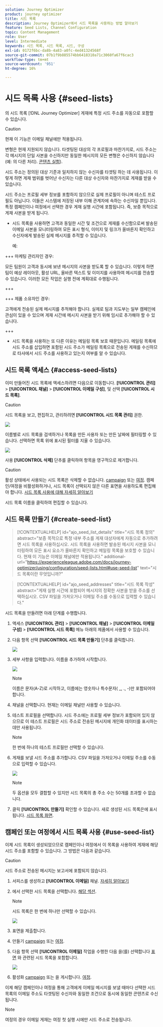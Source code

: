 ```yaml
---
solution: Journey Optimizer
product: journey optimizer
title: 시드 목록
description: Journey Optimizer에서 시드 목록을 사용하는 방법 알아보기
feature: Seed Lists, Channel Configuration
topic: Content Management
role: User
level: Intermediate
keywords: 시드 목록, 시드 목록, 시드, 구성
exl-id: 0172f6bc-da8b-4a83-a0fc-4ed41324568f
source-git-commit: 07b1f9b885574bb6418310a71c3060fa67f6cac3
workflow-type: tm+mt
source-wordcount: '951'
ht-degree: 16%

---
```


# 시드 목록 사용 {#seed-lists}

의 시드 목록 [!DNL Journey Optimizer] 게재에 특정 시드 주소를 자동으로 포함할 수 있습니다.

>[!CAUTION]
>
>현재 이 기능은 이메일 채널에만 적용됩니다.
>
>변형은 현재 지원되지 않습니다. 타겟팅된 대상의 각 프로필과 마찬가지로, 시드 주소는 각 메시지의 단일 사본을 수신하지만 동일한 메시지의 모든 변형은 수신하지 않습니다(예: 의 다른 처리). [콘텐츠 실험](../campaigns/get-started-experiment.md)).

시드 주소는 정의된 대상 기준과 일치하지 않는 수신자를 타겟팅 하는 데 사용됩니다. 이렇게 하면 게재 범위를 벗어난 수신자는 다른 대상 수신자와 마찬가지로 게재를 받을 수 있습니다.

시드 주소는 프로필 세부 정보를 포함하지 않으므로 실제 프로필이 아니며 테스트 프로필도 아닙니다. 이들은 시스템에 저장된 내부 이해 관계자에 속하는 수신자일 뿐입니다. 특정 캠페인이나 여정에서 선택한 경우 게재 실행 시간에 포함됩니다. 즉, 보증 목적으로 게재 사본을 받게 됩니다.

* 시드 목록을 사용하면 고객과 동일한 시간 및 조건으로 게재를 수신함으로써 발송된 이메일 사본을 모니터링하여 모든 표시 형식, 이미지 및 링크가 올바른지 확인하고 수신자에게 발송된 실제 메시지를 추적할 수 있습니다.

  예:

+++ 마케팅 관리자인 경우:

  모든 팀원이 고객과 동시에 보낸 메시지의 사본을 받도록 할 수 있습니다. 이렇게 하면 팀이 예상 레이아웃, 활성 URL, 올바른 텍스트 및 이미지를 사용하여 메시지를 전송할 수 있습니다. 이러한 모든 작업은 실행 전에 계획대로 수행됩니다.

+++

+++ 제품 소유자인 경우:

  고객에게 전송된 실제 메시지를 추적해야 합니다. 실제로 팀과 지도부는 일부 캠페인에 관심이 있을 수 있으며 게재 시간에 메시지 사본을 받기 위해 임시로 추가해야 할 수 있습니다.

+++

* 시드 목록을 사용하는 또 다른 이유는 메일링 목록 보호 때문입니다. 메일링 목록에 시드 주소를 삽입하면 포함된 시드 주소가 메일링 목록으로 전송된 게재를 수신하므로 타사에서 시드 주소를 사용하고 있는지 여부를 알 수 있습니다.

## 시드 목록 액세스 {#access-seed-lists}

이미 만들어진 시드 목록에 액세스하려면 다음으로 이동합니다. **[!UICONTROL 관리]** > **[!UICONTROL 채널]** > **[!UICONTROL 이메일 구성]**, 및 선택 **[!UICONTROL 시드 목록]**.

<!--
>[!CAUTION]
>
>Permissions to view, export and manage the seed lists are restricted to [Journey Administrators](../administration/ootb-product-profiles.md#journey-administrator). Learn more on managing [!DNL Journey Optimizer] users' access rights in [this section](../administration/permissions-overview.md).-->

>[!CAUTION]
>
>시드 목록을 보고, 편집하고, 관리하려면 **[!UICONTROL 시드 목록 관리]** 권한.

![](assets/seed-list-access.png)

이름별로 시드 목록을 검색하거나 목록을 만든 사용자 또는 만든 날짜에 필터링할 수 있습니다. 선택하면 목록 위에 표시된 필터를 지울 수 있습니다.

![](assets/seed-list-filtering.png)

사용 **[!UICONTROL 삭제]** 단추를 클릭하여 항목을 영구적으로 제거합니다.

>[!CAUTION]
>
>활성 상태에서 사용되는 시드 목록은 삭제할 수 없습니다. [campaign](../campaigns/review-activate-campaign.md) 또는 [여정](../building-journeys/publishing-the-journey.md). 캠페인/여정을 비활성화하거나, 시드 목록이 선택되지 않은 다른 표면을 사용하도록 편집해야 합니다. [시드 목록 사용에 대해 자세히 알아보기](#use-seed-list)

시드 목록 이름을 클릭하여 편집할 수 있습니다. <!--Use the **[!UICONTROL Edit]** button to edit a seed list.-->

## 시드 목록 만들기 {#create-seed-list}

>[!CONTEXTUALHELP]
>id="ajo_seed_list_details"
>title="시드 목록 정의"
>abstract="보증 목적으로 특정 내부 주소를 게재 대상자에게 자동으로 추가하려면 시드 목록을 사용하십시오. 시드 목록을 사용하면 발송된 메시지 사본을 모니터링하여 모든 표시 요소가 올바른지 확인하고 메일링 목록을 보호할 수 있습니다. 현재 이 기능은 이메일 채널에만 적용됩니다."
>additional-url="https://experienceleague.adobe.com/docs/journey-optimizer/using/configuration/seed-lists.html#use-seed-list" text="시드 목록이란 무엇입니까?"

>[!CONTEXTUALHELP]
>id="ajo_seed_addresses"
>title="시드 목록 작성"
>abstract="게재 실행 시간에 포함되어 메시지의 정확한 사본을 받을 주소를 선택하십시오. CSV 파일을 가져오거나 이메일 주소를 수동으로 입력할 수 있습니다."

시드 목록을 만들려면 아래 단계를 수행합니다.

1. 액세스 **[!UICONTROL 관리]** > **[!UICONTROL 채널]** > **[!UICONTROL 이메일 구성]** > **[!UICONTROL 시드 목록]** 메뉴 아래의 제품에서 사용할 수 있습니다.

1. 다음 항목 선택 **[!UICONTROL 시드 목록 만들기]** 단추를 클릭합니다.

   ![](assets/seed-list-create-button.png)

1. 세부 사항을 입력합니다. 이름을 추가하여 시작합니다.

   ![](assets/seed-list-details.png)

   >[!NOTE]
   >
   >이름은 문자(A-Z)로 시작하고, 이름에는 영숫자나 특수문자( _, ., -)만 포함되어야 합니다.

1. 채널을 선택합니다. 현재는 이메일 채널만 사용할 수 있습니다.

1. 테스트 프로필을 선택합니다. 시드 주소에는 프로필 세부 정보가 포함되어 있지 않으므로 이 테스트 프로필은 시드 주소로 전송된 메시지에 개인화 데이터를 표시하는 데만 사용됩니다.

   >[!NOTE]
   >
   >한 번에 하나의 테스트 프로필만 선택할 수 있습니다.

1. 게재를 보낼 시드 주소를 추가합니다. CSV 파일을 가져오거나 이메일 주소를 수동으로 입력할 수 있습니다.

   ![](assets/seed-list-email-addresses.png)

   >[!NOTE]
   >
   >두 옵션을 모두 결합할 수 있지만 시드 목록의 총 주소 수는 50개를 초과할 수 없습니다.

1. 클릭 **[!UICONTROL 만들기]** 확인할 수 있습니다. 새로 생성된 시드 목록은에 표시됩니다. [시드 목록 화면](#access-seed-lists).

## 캠페인 또는 여정에서 시드 목록 사용 {#use-seed-list}

이제 시드 목록이 생성되었으므로 캠페인이나 여정에서 이 목록을 사용하여 게재에 해당 시드 주소를 포함할 수 있습니다. 그 방법은 다음과 같습니다.

>[!CAUTION]
>
>시드 주소로 전송된 메시지는 보고서에 포함되지 않습니다.

1. 서피스를 생성하고 **[!UICONTROL 이메일]** 채널. [자세히 알아보기](../email/email-settings.md)

1. 에서 선택한 시드 목록을 선택합니다. [해당 섹션](../email/email-settings.md#seed-list).

   >[!NOTE]
   >
   >시드 목록은 한 번에 하나만 선택할 수 있습니다.

   ![](assets/seed-list-surface.png)

1. 표면을 제출합니다.

1. 만들기 [campaign](../campaigns/create-campaign.md) 또는 [여정](../building-journeys/journey-gs.md).

1. 다음 항목 선택 **[!UICONTROL 이메일]** 작업을 수행한 다음 을(를) 선택합니다 [표면](channel-surfaces.md) 와 관련된 시드 목록을 포함합니다.

   ![](assets/seed-list-campaign-email.png)

1. 활성화 [campaign](../campaigns/review-activate-campaign.md) 또는 을 게시합니다. [여정](../building-journeys/publishing-the-journey.md).

이제 해당 캠페인이나 여정을 통해 고객에게 이메일 메시지를 보낼 때마다 선택한 시드 목록의 이메일 주소도 타겟팅된 수신자와 동일한 조건으로 동시에 동일한 콘텐츠로 수신됩니다.

>[!NOTE]
>
>여정의 경우 이메일 게재는 여정 첫 실행 시에만 시드 주소로 전송됩니다.
